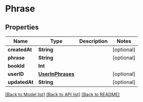 # Phrase

## Properties
Name | Type | Description | Notes
------------ | ------------- | ------------- | -------------
**createdAt** | **String** |  | [optional] 
**phrase** | **String** |  | [optional] 
**bookId** | **Int** |  | 
**userID** | [**UserInPhrases**](UserInPhrases.md) |  | [optional] 
**updatedAt** | **String** |  | [optional] 

[[Back to Model list]](../README.md#documentation-for-models) [[Back to API list]](../README.md#documentation-for-api-endpoints) [[Back to README]](../README.md)


